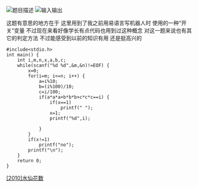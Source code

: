 ![题目描述](http://img.blog.csdn.net/20151220113439649)
![输入输出](http://img.blog.csdn.net/20151220113450894)

这题有意思的地方在于
这里用到了我之前用易语言写机器人时
使用的一种“开关”变量
不过现在来看好像学长有点代码也用到过这种概念
对这一题来说也有其它的判定方法
不过能感受到以前的知识有用
还是挺高兴的

```
#include<stdio.h>
int main() {
	int i,m,n,x,a,b,c;
	while(scanf("%d %d",&m,&n)!=EOF) {
		x=0;
		for(i=m; i<=n; i++) {
			a=i%10;
			b=(i%100)/10;
			c=i/100;
			if(a*a*a+b*b*b+c*c*c==i) {
				if(x==1)
					printf(" ");
				x=1;
				printf("%d",i);

			}
		}
		if(x!=1)
			printf("no");
		printf("\n");
	}
	return 0;
}
```
[[2010]水仙花数](http://acm.hdu.edu.cn/showproblem.php?pid=2010)